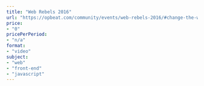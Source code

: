 ```yaml
---
title: "Web Rebels 2016"
url: "https://opbeat.com/community/events/web-rebels-2016/#change-the-world-with-the-peer-web-and-thali"
price: 
- "0"
pricePerPeriod: 
- "n/a"
format: 
- "video"
subject: 
- "web"
- "front-end"
- "javascript"
---
```

